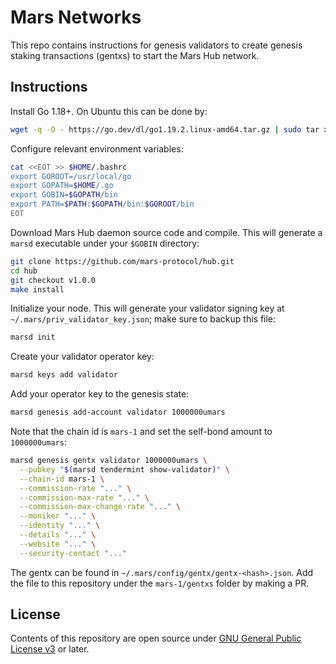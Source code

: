 # Mars Networks

This repo contains instructions for genesis validators to create genesis staking transactions (gentxs) to start the Mars Hub network.

## Instructions

Install Go 1.18+. On Ubuntu this can be done by:

```bash
wget -q -O - https://go.dev/dl/go1.19.2.linux-amd64.tar.gz | sudo tar xvzf - -C /usr/local
```

Configure relevant environment variables:

```bash
cat <<EOT >> $HOME/.bashrc
export GOROOT=/usr/local/go
export GOPATH=$HOME/.go
export GOBIN=$GOPATH/bin
export PATH=$PATH:$GOPATH/bin:$GOROOT/bin
EOT
```

Download Mars Hub daemon source code and compile. This will generate a `marsd` executable under your `$GOBIN` directory:

```bash
git clone https://github.com/mars-protocol/hub.git
cd hub
git checkout v1.0.0
make install
```

Initialize your node. This will generate your validator signing key at `~/.mars/priv_validator_key.json`; make sure to backup this file:

```bash
marsd init
```

Create your validator operator key:

```bash
marsd keys add validator
```

Add your operator key to the genesis state:

```bash
marsd genesis add-account validator 1000000umars
```

Note that the chain id is `mars-1` and set the self-bond amount to `1000000umars`:

```bash
marsd genesis gentx validator 1000000umars \
  --pubkey "$(marsd tendermint show-validator)" \
  --chain-id mars-1 \
  --commission-rate "..." \
  --commission-max-rate "..." \
  --commission-max-change-rate "..." \
  --moniker "..." \
  --identity "..." \
  --details "..." \
  --website "..." \
  --security-contact "..."
```

The gentx can be found in `~/.mars/config/gentx/gentx-<hash>.json`. Add the file to this repository under the `mars-1/gentxs` folder by making a PR.

## License

Contents of this repository are open source under [GNU General Public License v3](./LICENSE) or later.
